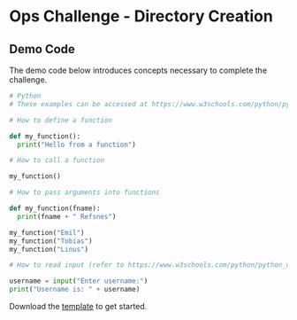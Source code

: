 # Ops Challenge - Directory Creation

## Demo Code

The demo code below introduces concepts necessary to complete the challenge.

```python
# Python
# These examples can be accessed at https://www.w3schools.com/python/python_functions.asp

# How to define a function

def my_function():
  print("Hello from a function")

# How to call a function

my_function()

# How to pass arguments into functions

def my_function(fname):
  print(fname + " Refsnes")

my_function("Emil")
my_function("Tobias")
my_function("Linus")

# How to read input (refer to https://www.w3schools.com/python/python_user_input.asp)

username = input("Enter username:")
print("Username is: " + username)

```

Download the [template](TEMPLATE.md) to get started.
